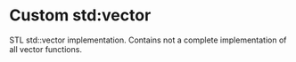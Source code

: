# Custom std:vector
STL std::vector implementation. Contains not a complete implementation of all vector functions.
